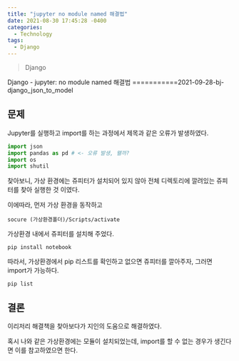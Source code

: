 ```yaml
---
title: "jupyter no module named 해결법"
date: 2021-08-30 17:45:28 -0400
categories: 
  - Technology
tags:
  - Django
---
```


> Django

Django - jupyter: no module named 해결법
===========2021-09-28-bj-django_json_to_model

## 문제
Jupyter를 실행하고 import를 하는 과정에서 제목과 같은 오류가 발생하였다.  

```python
import json
import pandas as pd # <- 오류 발생, 왤까?
import os
import shutil
```

찾아보니, 가상 환경에는 쥬피터가 설치되어 있지 않아 전체 디렉토리에 깔려있는 쥬피터를 찾아 실행한 것 이였다.  

이에따라, 먼저 가상 환경을 동작하고

```
socure (가상환경폴더)/Scripts/activate
```

가상환경 내에서 쥬피터를 설치해 주었다.  

```
pip install notebook
```

따라서, 가상환경에서 pip 리스트를 확인하고 없으면 쥬피터를 깔아주자, 그러면 import가 가능하다.

```
pip list
```

## 결론

이리저리 해결책을 찾아보다가 지인의 도움으로 해결하였다.  

혹시 나와 같은 가상환경에는 모듈이 설치되었는데, import를 할 수 없는 경우가 생긴다면 이를 참고하였으면 한다.  
